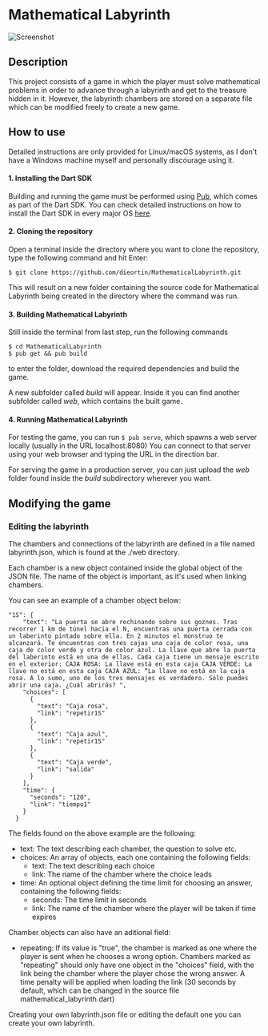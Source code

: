# Mathematical Labyrinth

![Screenshot](https://user-images.githubusercontent.com/6683694/33585553-27b3aef8-d965-11e7-8da8-ff1d3aafa875.png)

## Description

This project consists of a game in which the player must solve mathematical problems in order to advance through a labyrinth
and get to the treasure hidden in it. However, the labyrinth chambers are stored on a separate file which can be modified 
freely to create a new game.

## How to use
Detailed instructions are only provided for Linux/macOS systems, as I don't have a Windows machine myself and personally
discourage using it.

#### 1. Installing the Dart SDK
Building and running the game must be performed using [Pub](https://www.dartlang.org/tools/pub), 
which comes as part of the Dart SDK. You can check detailed instructions on how to install the
Dart SDK in every major OS [here](https://www.dartlang.org/install#automated-installation-and-updates).

#### 2. Cloning the repository
Open a terminal inside the directory where you want to clone the repository, type the following
command and hit Enter: 
```
$ git clone https://github.com/dieortin/MathematicalLabyrinth.git
```
This will result on a new folder containing the source code for Mathematical Labyrinth being created in the directory
where the command was run.

#### 3. Building Mathematical Labyrinth
Still inside the terminal from last step, run the following commands 
```
$ cd MathematicalLabyrinth
$ pub get && pub build
```
to enter the folder, download the required dependencies and build the game.

A new subfolder called _build_ will appear. Inside it you can find another subfolder called _web_, which contains
the built game.

#### 4. Running Mathematical Labyrinth
For testing the game, you can run `$ pub serve`, which spawns a web server locally (usually in the URL localhost:8080) You can
connect to that server using your web browser and typing the URL in the direction bar.

For serving the game in a production server, you can just upload the _web_ folder found inside the _build_ subdirectory
wherever you want.

## Modifying the game
### Editing the labyrinth
The chambers and connections of the labyrinth are defined in a file named
labyrinth.json, which is found at the ./web directory.

Each chamber is a new object contained inside the global object of the JSON file. The name of the object is important, as it's used when linking chambers.

You can see an example of a chamber object below:

```
"1S": {
    "text": "La puerta se abre rechinando sobre sus goznes. Tras recorrer 1 km de túnel hacia el N, encuentras una puerta cerrada con un laberinto pintado sobre ella. En 2 minutos el monstruo te alcanzará. Te encuentras con tres cajas una caja de color rosa, una caja de color verde y otra de color azul. La llave que abre la puerta del laberinto está en una de ellas. Cada caja tiene un mensaje escrito en el exterior: CAJA ROSA: La llave está en esta caja CAJA VERDE: La llave no está en esta caja CAJA AZUL: “La llave no está en la caja rosa. A lo sumo, uno de los tres mensajes es verdadero. Sólo puedes abrir una caja. ¿Cuál abrirás? ",
    "choices": [
      {
        "text": "Caja rosa",
        "link": "repetir1S"
      },
      {
        "text": "Caja azul",
        "link": "repetir1S"
      },
      {
        "text": "Caja verde",
        "link": "salida"
      }
    ],
    "time": {
      "seconds": "120",
      "link": "tiempo1"
    }
  }
```

The fields found on the above example are the following:
* text: The text describing each chamber, the question to solve etc.
* choices: An array of objects, each one containing the following fields:
	* text: The text describing each choice
	* link: The name of the chamber where the choice leads
* time: An optional object defining the time limit for choosing an answer, containing the following fields:
	* seconds: The time limit in seconds
	* link: The name of the chamber where the player will be taken if time expires

Chamber objects can also have an aditional field:
* repeating: If its value is "true", the chamber is marked as one where the player is sent when he chooses a wrong option. Chambers marked as "repeating" should only have one object in the "choices" field, with the link being the chamber where the player chose the wrong answer. A time penalty will be applied when loading the link (30 seconds by default, which can be changed in the source file mathematical_labyrinth.dart)

Creating your own labyrinth.json file or editing the default one you can create your own labyrinth.
